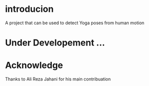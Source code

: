 # introducion 
A project that can be used to detect Yoga poses from human motion

# Under Developement ...

# Acknowledge
Thanks to Ali Reza Jahani for his main contribuation

